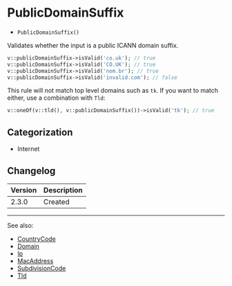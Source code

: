 # PublicDomainSuffix

- `PublicDomainSuffix()`

Validates whether the input is a public ICANN domain suffix.

```php
v::publicDomainSuffix->isValid('co.uk'); // true
v::publicDomainSuffix->isValid('CO.UK'); // true
v::publicDomainSuffix->isValid('nom.br'); // true
v::publicDomainSuffix->isValid('invalid.com'); // false
```

This rule will not match top level domains such as `tk`. 
If you want to match either, use a combination with `Tld`:

```php
v::oneOf(v::tld(), v::publicDomainSuffix())->isValid('tk'); // true
```

## Categorization

- Internet

## Changelog

Version | Description
--------|-------------
  2.3.0 | Created

***
See also:

- [CountryCode](CountryCode.md)
- [Domain](Domain.md)
- [Ip](Ip.md)
- [MacAddress](MacAddress.md)
- [SubdivisionCode](SubdivisionCode.md)
- [Tld](Tld.md)

